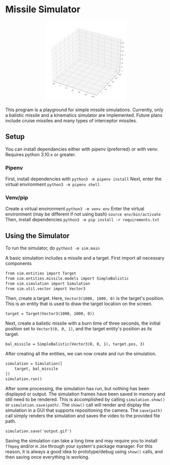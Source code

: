 # Missile Simulator

<p align="center">
	<img src="https://github.com/KaiHicks/missile-simulator/blob/master/readme_animation.gif?raw=true" width=50%>
</p>

This program is a playground for simple missile simulations. Currently, only a balistic missile and a kinematics simulator are implemented. Future plans include cruise missiles and many types of interceptor missiles. 

## Setup
You can install dependancies either with pipenv (preferred) or with venv. Requires python 3.10.x or greater. 

### Pipenv

First, install dependencies with
```python3 -m pipenv install```
Next, enter the virtual environment
```python3 -m pipenv shell```

### Venv/pip

Create a virtual environment
```python3 -m venv env```
Enter the virtual environment (may be different if not using bash)
```source env/bin/activate```
Then, install dependencies
```python3 -m pip install -r requirements.txt```

## Using the Simulator

To run the simulator, do
```python3 -m sim.main```

A basic simulation includes a missile and a target. First import all necessary components
```
from sim.entities import Target
from sim.entities.missile.models import SimpleBalistic
from sim.simulation import Simulation
from sim.util.vector import Vector3
```
Then, create a target. Here, `Vector3(1000, 1000, 0)` is the target's position. This is an entity that is used to draw the target location on the screen.
```
target = Target(Vector3(1000, 1000, 0))
```
Next, create a balistic missile with a burn time of three seconds, the initial position set to `Vector3(0, 0, 1)`, and the target entity's position as its target.
```
bal_missile = SimpleBalistic(Vector3(0, 0, 1), target.pos, 3)
```
After creating all the entities, we can now create and run the simulation.
```
simulation = Simulation([
	target, bal_missile
])
simulation.run()
```
After some processing, the simulation has run, but nothing has been displayed or output. The simulation frames have been saved in memory and still need to be rendered. This is accomplished by calling `simulation.show()` or `simulation.save(path)`. The `show()` call will render and display the simulation in a GUI that supports repositioning the camera. The `save(path)` call simply renders the simulation and saves the video to the provided file path. 
```
simulation.save('output.gif')
```
Saving the simulation can take a long time and may require you to install `ffmpeg` and/or `H.264` through your system's package manager. For this reason, it is always a good idea to prototype/debug using `show()` calls, and then saving once everything is working. 